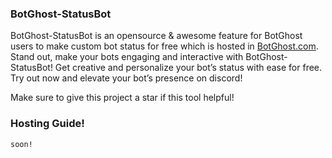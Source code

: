 ### BotGhost-StatusBot
BotGhost-StatusBot is an opensource & awesome feature for BotGhost users to make custom bot status for free which is hosted in [BotGhost.com](https://botghost.com). Stand out, make your bots engaging and interactive with BotGhost-StatusBot! Get creative and personalize your bot’s status with ease for free. Try out now and elevate your bot’s presence on discord!

Make sure to give this project a star if this tool helpful!

### Hosting Guide!
```
soon!
```
